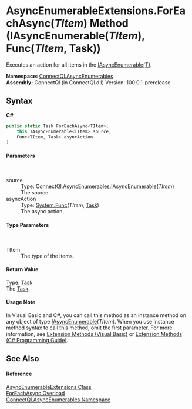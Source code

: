 # AsyncEnumerableExtensions.ForEachAsync(*TItem*) Method (IAsyncEnumerable(*TItem*), Func(*TItem*, Task))
 

Executes an action for all items in the <a href="T_ConnectQl_AsyncEnumerables_IAsyncEnumerable_1">IAsyncEnumerable(T)</a>.

**Namespace:**&nbsp;<a href="N_ConnectQl_AsyncEnumerables">ConnectQl.AsyncEnumerables</a><br />**Assembly:**&nbsp;ConnectQl (in ConnectQl.dll) Version: 100.0.1-prerelease

## Syntax

**C#**<br />
``` C#
public static Task ForEachAsync<TItem>(
	this IAsyncEnumerable<TItem> source,
	Func<TItem, Task> asyncAction
)

```


#### Parameters
&nbsp;<dl><dt>source</dt><dd>Type: <a href="T_ConnectQl_AsyncEnumerables_IAsyncEnumerable_1">ConnectQl.AsyncEnumerables.IAsyncEnumerable</a>(*TItem*)<br />The source.</dd><dt>asyncAction</dt><dd>Type: <a href="http://msdn2.microsoft.com/en-us/library/bb549151" target="_blank">System.Func</a>(*TItem*, <a href="http://msdn2.microsoft.com/en-us/library/dd235678" target="_blank">Task</a>)<br />The async action.</dd></dl>

#### Type Parameters
&nbsp;<dl><dt>TItem</dt><dd>The type of the items.</dd></dl>

#### Return Value
Type: <a href="http://msdn2.microsoft.com/en-us/library/dd235678" target="_blank">Task</a><br />The <a href="http://msdn2.microsoft.com/en-us/library/dd235678" target="_blank">Task</a>.

#### Usage Note
In Visual Basic and C#, you can call this method as an instance method on any object of type <a href="T_ConnectQl_AsyncEnumerables_IAsyncEnumerable_1">IAsyncEnumerable</a>(*TItem*). When you use instance method syntax to call this method, omit the first parameter. For more information, see <a href="http://msdn.microsoft.com/en-us/library/bb384936.aspx">Extension Methods (Visual Basic)</a> or <a href="http://msdn.microsoft.com/en-us/library/bb383977.aspx">Extension Methods (C# Programming Guide)</a>.

## See Also


#### Reference
<a href="T_ConnectQl_AsyncEnumerables_AsyncEnumerableExtensions">AsyncEnumerableExtensions Class</a><br /><a href="Overload_ConnectQl_AsyncEnumerables_AsyncEnumerableExtensions_ForEachAsync">ForEachAsync Overload</a><br /><a href="N_ConnectQl_AsyncEnumerables">ConnectQl.AsyncEnumerables Namespace</a><br />